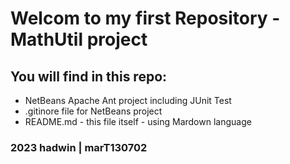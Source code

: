 # Welcom to my first Repository - MathUtil project

## You will find in this repo:

* NetBeans Apache Ant project including JUnit Test
* .gitinore file for NetBeans project
* README.md - this file itself - using Mardown language


### 2023 hadwin | marT130702